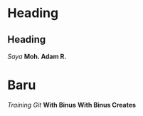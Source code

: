 # Heading
## Heading

*Saya* **Moh. Adam R.**

# Baru
*Training Git*
**With Binus**
**With Binus Creates**